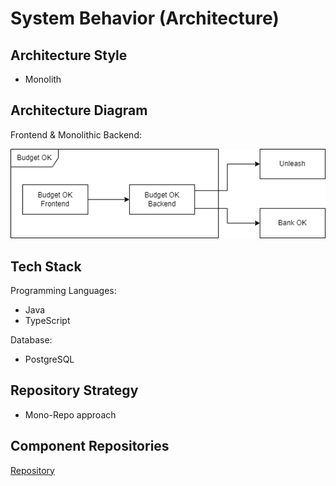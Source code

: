 # System Behavior (Architecture)

## Architecture Style

- Monolith

## Architecture Diagram

Frontend & Monolithic Backend:

![Frontend & Monolithic Backend](images/architecture.png)

## Tech Stack

Programming Languages:
- Java
- TypeScript

Database:
- PostgreSQL

## Repository Strategy

- Mono-Repo approach

## Component Repositories

[Repository](https://github.com/ognjenkl/budget-ok-monorepo)
